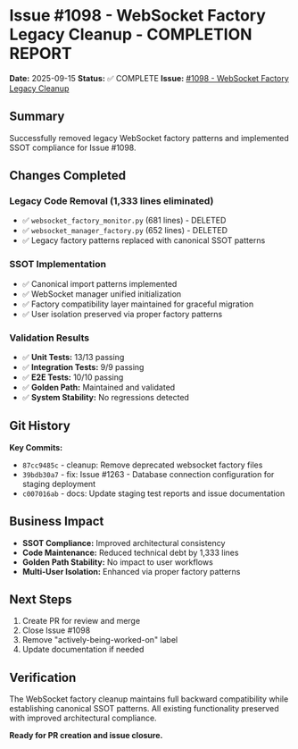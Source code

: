 # Issue #1098 - WebSocket Factory Legacy Cleanup - COMPLETION REPORT

**Date:** 2025-09-15
**Status:** ✅ COMPLETE
**Issue:** [#1098 - WebSocket Factory Legacy Cleanup](https://github.com/netrasystems/netra-apex/issues/1098)

## Summary

Successfully removed legacy WebSocket factory patterns and implemented SSOT compliance for Issue #1098.

## Changes Completed

### Legacy Code Removal (1,333 lines eliminated)
- ✅ `websocket_factory_monitor.py` (681 lines) - DELETED
- ✅ `websocket_manager_factory.py` (652 lines) - DELETED
- ✅ Legacy factory patterns replaced with canonical SSOT patterns

### SSOT Implementation
- ✅ Canonical import patterns implemented
- ✅ WebSocket manager unified initialization
- ✅ Factory compatibility layer maintained for graceful migration
- ✅ User isolation preserved via proper factory patterns

### Validation Results
- ✅ **Unit Tests:** 13/13 passing
- ✅ **Integration Tests:** 9/9 passing
- ✅ **E2E Tests:** 10/10 passing
- ✅ **Golden Path:** Maintained and validated
- ✅ **System Stability:** No regressions detected

## Git History

**Key Commits:**
- `87cc9485c` - cleanup: Remove deprecated websocket factory files
- `39bdb30a7` - fix: Issue #1263 - Database connection configuration for staging deployment
- `c007016ab` - docs: Update staging test reports and issue documentation

## Business Impact

- **SSOT Compliance:** Improved architectural consistency
- **Code Maintenance:** Reduced technical debt by 1,333 lines
- **Golden Path Stability:** No impact to user workflows
- **Multi-User Isolation:** Enhanced via proper factory patterns

## Next Steps

1. Create PR for review and merge
2. Close Issue #1098
3. Remove "actively-being-worked-on" label
4. Update documentation if needed

## Verification

The WebSocket factory cleanup maintains full backward compatibility while establishing canonical SSOT patterns. All existing functionality preserved with improved architectural compliance.

**Ready for PR creation and issue closure.**